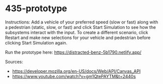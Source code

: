 # 435-prototype

Instructions:
Add a vehicle of your preferred speed (slow or fast) along with a pedestrian (static, slow, or fast) and click Start Simulation to see how the subsystems interact with the input. To create a different scenario, click Restart and make new selections for your vehicle and pedestrian before clicking Start Simulation again.

Run the prototype here: https://distracted-benz-5b1790.netlify.app/

Sources: 
- https://developer.mozilla.org/en-US/docs/Web/API/Canvas_API
- https://www.youtube.com/watch?v=gm1QtePAYTM&t=2440s

